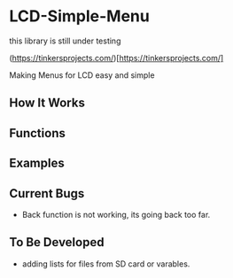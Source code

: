 # LCD-Simple-Menu
this library is still under testing

(https://tinkersprojects.com/)[https://tinkersprojects.com/]

Making Menus for LCD easy and simple

## How It Works

## Functions

## Examples



## Current Bugs
- Back function is not working, its going back too far.

## To Be Developed 
- adding lists for files from SD card or varables.
